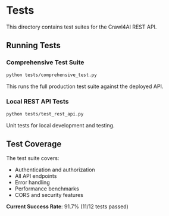 # Tests

This directory contains test suites for the Crawl4AI REST API.

## Running Tests

### Comprehensive Test Suite
```bash
python tests/comprehensive_test.py
```

This runs the full production test suite against the deployed API.

### Local REST API Tests
```bash
python tests/test_rest_api.py
```

Unit tests for local development and testing.

## Test Coverage

The test suite covers:
- Authentication and authorization
- All API endpoints
- Error handling
- Performance benchmarks
- CORS and security features

**Current Success Rate**: 91.7% (11/12 tests passed)